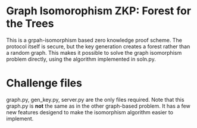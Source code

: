 # Graph Isomorophism ZKP: Forest for the Trees
This is a grpah-isomorphism based zero knowledge proof scheme. The protocol itself is secure, but the key generation creates a forest rather than a random graph. This makes it possible to solve the graph isomorphism problem directly, using the algorithm implemented in soln.py.

# Challenge files
graph.py, gen_key.py, server.py are the only files required. Note that this graph.py is **not** the same as in the other graph-based problem. It has a few new features desigend to make the isomorphism algorithm easier to implement.